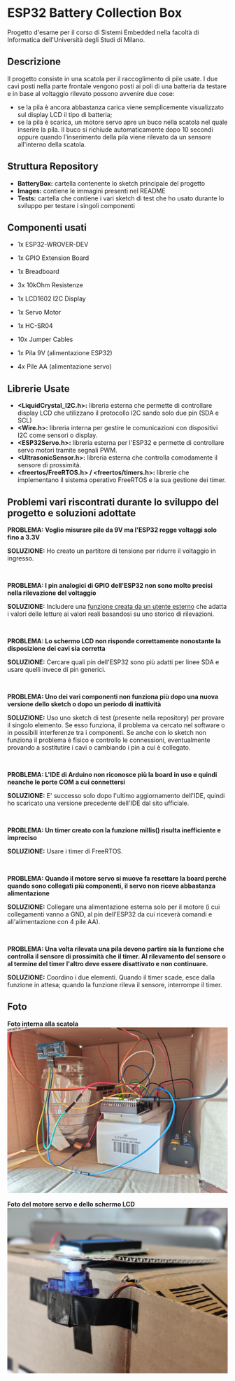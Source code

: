 # ESP32 Battery Collection Box
Progetto d'esame per il corso di Sistemi Embedded nella facoltà di Informatica dell'Università degli Studi di Milano.

## Descrizione
Il progetto consiste in una scatola per il raccoglimento di pile usate. 
I due cavi posti nella parte frontale vengono posti ai poli di una batteria da testare e in base al voltaggio rilevato possono avvenire due cose:
- se la pila è ancora abbastanza carica viene semplicemente visualizzato sul display LCD il tipo di batteria;
- se la pila è scarica, un motore servo apre un buco nella scatola nel quale inserire la pila. Il buco si richiude automaticamente dopo 10 secondi oppure quando l'inserimento della pila viene rilevato da un sensore all'interno della scatola.

## Struttura Repository
- **BatteryBox:** cartella contenente lo sketch principale del progetto
- **Images:** contiene le immagini presenti nel README
- **Tests:** cartella che contiene i vari sketch di test che ho usato durante lo sviluppo per testare i singoli componenti

## Componenti usati

- 1x ESP32-WROVER-DEV
- 1x GPIO Extension Board
- 1x Breadboard
- 3x 10kOhm Resistenze
- 1x LCD1602 I2C Display
- 1x Servo Motor
- 1x HC-SR04
- 10x Jumper Cables

- 1x Pila 9V (alimentazione ESP32)
- 4x Pile AA (alimentazione servo)

## Librerie Usate

- **<LiquidCrystal_I2C.h>:** libreria esterna che permette di controllare display LCD che utilizzano il protocollo I2C sando solo due pin (SDA e SCL)
- **<Wire.h>:** libreria interna per gestire le comunicazioni con dispositivi I2C come sensori o display.
- **<ESP32Servo.h>:** libreria esterna per l'ESP32 e permette di controllare servo motori tramite segnali PWM.
- **<UltrasonicSensor.h>:** libreria esterna che controlla comodamente il sensore di prossimità. 
- **<freertos/FreeRTOS.h> / <freertos/timers.h>:** librerie che implementano il sistema operativo FreeRTOS e la sua gestione dei timer.

## Problemi vari riscontrati durante lo sviluppo del progetto e soluzioni adottate
**PROBLEMA: Voglio misurare pile da 9V ma l'ESP32 regge voltaggi solo fino a 3.3V**

**SOLUZIONE:** Ho creato un partitore di tensione per ridurre il voltaggio in ingresso.

<br />

**PROBLEMA: I pin analogici di GPIO dell'ESP32 non sono molto precisi nella rilevazione del voltaggio**

**SOLUZIONE:** Includere una [funzione creata da un utente esterno](https://github.com/G6EJD/ESP32-ADC-Accuracy-Improvement-function/tree/master) che adatta i valori delle letture ai valori reali basandosi su uno storico di rilevazioni.

<br />

**PROBLEMA: Lo schermo LCD non risponde correttamente nonostante la disposizione dei cavi sia corretta**

**SOLUZIONE:** Cercare quali pin dell'ESP32 sono più adatti per linee SDA e usare quelli invece di pin generici.

<br />

**PROBLEMA: Uno dei vari componenti non funziona più dopo una nuova versione dello sketch o dopo un periodo di inattività**

**SOLUZIONE:** Uso uno sketch di test (presente nella repository) per provare il singolo elemento. Se esso funziona, il problema va cercato nel software o in possibili interferenze tra i componenti. Se anche con lo sketch non funziona il problema è fisico e controllo le connessioni, eventualmente provando a sostitutire i cavi o cambiando i pin a cui è collegato.

<br />

**PROBLEMA: L'IDE di Arduino non riconosce più la board in uso e quindi neanche le porte COM a cui connettersi**

**SOLUZIONE:** E' successo solo dopo l'ultimo aggiornamento dell'IDE, quindi ho scaricato una versione precedente dell'IDE dal sito ufficiale.

<br />

**PROBLEMA: Un timer creato con la funzione millis() risulta inefficiente e impreciso**

**SOLUZIONE:** Usare i timer di FreeRTOS.

<br />

**PROBLEMA: Quando il motore servo si muove fa resettare la board perchè quando sono collegati più componenti, il servo non riceve abbastanza alimentazione**

**SOLUZIONE:** Collegare una alimentazione esterna solo per il motore (i cui collegamenti vanno a GND, al pin dell'ESP32 da cui riceverà comandi e all'alimentazione con 4 pile AA).

<br />

**PROBLEMA: Una volta rilevata una pila devono partire sia la funzione che controlla il sensore di prossimità che il timer. Al rilevamento del sensore o al termine del timer l'altro deve essere disattivato e non continuare.**

**SOLUZIONE:** Coordino i due elementi. Quando il timer scade, esce dalla funzione in attesa; quando la funzione rileva il sensore, interrompe il timer.

## Foto
**Foto interna alla scatola**
![Foto interna](Images/IMG_20240726_155702.jpg)

**Foto del motore servo e dello schermo LCD**
![Foto motore servo](Images/IMG_20240726_155842_Bokeh.jpg)
